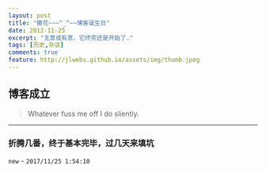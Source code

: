 ```yaml
---
layout: post
title: "撒花~~~^_^~~博客诞生日"
date: 2012-11-25
excerpt: "无意或有意，它终究还是开始了."
tags: [历史,杂谈]
comments: true
feature: http://jlwebs.github.io/assets/img/thumb.jpeg
---
```


## 博客成立


> Whatever fuss me off I do sliently.
----------

### 折腾几番，终于基本完毕，过几天来填坑 

`new` -  `2017/11/25 1:54:10 `